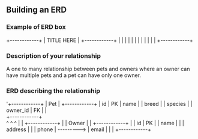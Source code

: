 ## Building an ERD 

### Example of ERD box

+------------+
| TITLE HERE |
+------------+
|            |
|            |
|            |
|            |
|            |
|            |
+------------+

### Description of your relationship

A one to many relationship between pets and owners where an owner can have multiple pets and a pet can have only one owner.

### ERD describing the relationship

'+------------+
|  Pet       |
+------------+
|   id       | PK
|   name     |
|   breed    |
|   species  |
|   owner_id | FK
|            |     
+------------+       
  ^ ^ ^
    |
    |           +------------+
    |           | Owner      |
    |            +------------+
    |           |    id      | PK
    |           |   name     |
    |           |   address  |
    |           |   phone    |
     ---------> |   email    |
                |            |
                +------------+
